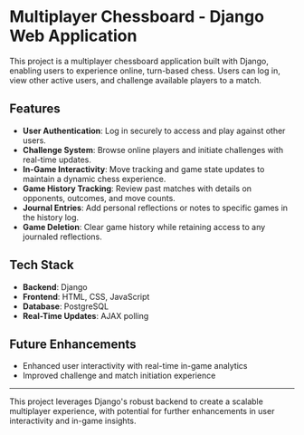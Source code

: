 # Multiplayer Chessboard - Django Web Application

This project is a multiplayer chessboard application built with Django, enabling users to experience online, turn-based chess. Users can log in, view other active users, and challenge available players to a match. 

## Features

- **User Authentication**: Log in securely to access and play against other users.
- **Challenge System**: Browse online players and initiate challenges with real-time updates.
- **In-Game Interactivity**: Move tracking and game state updates to maintain a dynamic chess experience.
- **Game History Tracking**: Review past matches with details on opponents, outcomes, and move counts.
- **Journal Entries**: Add personal reflections or notes to specific games in the history log.
- **Game Deletion**: Clear game history while retaining access to any journaled reflections.

## Tech Stack

- **Backend**: Django
- **Frontend**: HTML, CSS, JavaScript
- **Database**: PostgreSQL
- **Real-Time Updates**: AJAX polling

## Future Enhancements

- Enhanced user interactivity with real-time in-game analytics
- Improved challenge and match initiation experience

---

This project leverages Django's robust backend to create a scalable multiplayer experience, with potential for further enhancements in user interactivity and in-game insights.

